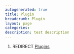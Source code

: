 ```yaml
---
autogenerated: true
title: Plugin
breadcrumb: Plugin
layout: page
categories: 
description: test description
---
```


1.  REDIRECT [Plugins](Plugins)
